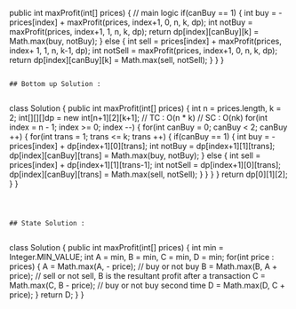 public int maxProfit(int[] prices) {
// main logic
if(canBuy == 1) {
int buy = -prices[index] + maxProfit(prices, index+1, 0, n, k, dp);
int notBuy = maxProfit(prices, index+1, 1, n, k, dp);
return dp[index][canBuy][k] = Math.max(buy, notBuy);
} else {
int sell = prices[index] + maxProfit(prices, index+ 1, 1, n, k-1, dp);
int notSell = maxProfit(prices, index+1, 0, n, k, dp);
return dp[index][canBuy][k] = Math.max(sell, notSell);
}
}
}
```
​
## Bottom up Solution :
​
```
class Solution {
public int maxProfit(int[] prices) {
int n = prices.length, k = 2;
int[][][]dp = new int[n+1][2][k+1];
// TC : O(n * k)
// SC : O(nk)
for(int index = n - 1; index >= 0; index --) {
for(int canBuy = 0; canBuy < 2; canBuy ++) {
for(int trans = 1; trans <= k; trans ++) {
if(canBuy == 1) {
int buy = -prices[index] + dp[index+1][0][trans];
int notBuy = dp[index+1][1][trans];
dp[index][canBuy][trans] = Math.max(buy, notBuy);
} else {
int sell = prices[index] + dp[index+1][1][trans-1];
int notSell = dp[index+1][0][trans];
dp[index][canBuy][trans] = Math.max(sell, notSell);
}
}
}
}
return dp[0][1][2];
}
}
```
​
​
​
## State Solution :
​
```
class Solution {
public int maxProfit(int[] prices) {
int min = Integer.MIN_VALUE;
int A = min, B = min, C = min, D = min;
for(int price : prices) {
A = Math.max(A, - price); // buy or not buy
B = Math.max(B, A + price); // sell or not sell, B is the resultant profit after a transaction
C = Math.max(C, B - price); // buy or not buy second time
D = Math.max(D, C + price);
}
return D;
}
}
```